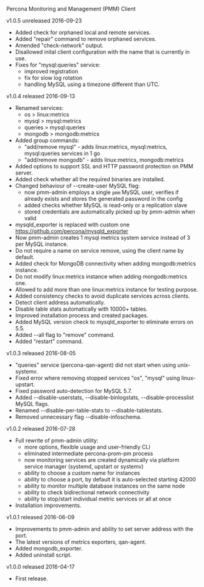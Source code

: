 Percona Monitoring and Management (PMM) Client

v1.0.5 unreleased 2016-09-23

* Added check for orphaned local and remote services.
* Added "repair" command to remove orphaned services.
* Amended "check-network" output.
* Disallowed inital client configuration with the name that is currently in use.
* Fixes for "mysql:queries" service:
  * improved registration
  * fix for slow log rotation
  * handling MySQL using a timezone different than UTC.

v1.0.4 released 2016-09-13

* Renamed services:
  * os > linux:metrics
  * mysql > mysql:metrics
  * queries > mysql:queries
  * mongodb > mongodb:metrics
* Added group commands:
  * "add/remove mysql" - adds linux:metrics, mysql:metrics, mysql:queries services in 1 go
  * "add/remove mongodb" - adds linux:metrics, mongodb:metrics
* Added options to support SSL and HTTP password protection on PMM server.
* Added check whether all the required binaries are installed.
* Changed behaviour of --create-user MySQL flag:
  * now pmm-admin employs a single `pmm` MySQL user, verifies if already exists and stores the generated password in the config
  * added checks whether MySQL is read-only or a replication slave
  * stored credentials are automatically picked up by pmm-admin when valid
* mysqld_exporter is replaced with custom one https://github.com/percona/mysqld_exporter
* Now pmm-admin creates 1 mysql metrics system service instead of 3 per MySQL instance.
* Do not require a name on service remove, using the client name by default.
* Added check for MongoDB connectivity when adding mongodb:metrics instance.
* Do not modify linux:metrics instance when adding mongodb:metrics one.
* Allowed to add more than one linux:metrics instance for testing purpose.
* Added consistency checks to avoid duplicate services across clients.
* Detect client address automatically.
* Disable table stats automatically with 10000+ tables.
* Improved installation process and created packages.
* Added MySQL version check to mysqld_exporter to eliminate errors on 5.5.
* Added --all flag to "remove" command.
* Added "restart" command.

v1.0.3 released 2016-08-05

* "queries" service (percona-qan-agent) did not start when using unix-systemv.
* Fixed error where removing stopped services "os", "mysql" using linux-upstart.
* Fixed password auto-detection for MySQL 5.7.
* Added --disable-userstats, --disable-binlogstats, --disable-processlist MySQL flags.
* Renamed --disable-per-table-stats to --disable-tablestats.
* Removed unnecessary flag --disable-infoschema.

v1.0.2 released 2016-07-28

* Full rewrite of pmm-admin utility:
  * more options, flexible usage and user-friendly CLI
  * eliminated intermediate percona-prom-pm process
  * now monitoring services are created dynamically via platform service manager (systemd, upstart or systemv)
  * ability to choose a custom name for instances
  * ability to choose a port, by default it is auto-selected starting 42000
  * ability to monitor multiple database instances on the same node
  * ability to check bidirectional network connectivity
  * ability to stop/start individual metric services or all at once
* Installation improvements.

v1.0.1 released 2016-06-09

* Improvements to pmm-admin and ability to set server address with the port.
* The latest versions of metrics exporters, qan-agent.
* Added mongodb_exporter.
* Added uninstall script.

v1.0.0 released 2016-04-17

* First release.
